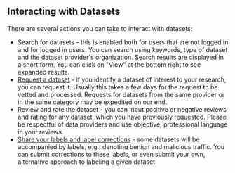 ## Interacting with Datasets

There are several actions you can take to interact with datasets:

* Search for datasets - this is enabled both for users that are not logged in
and for logged in users. You can search using keywords, type of dataset and
the dataset provider's organization. Search results are displayed in a short
form. You can click on "View" at the bottom right to see expanded results.
* [Request a dataset](request.md) - if you identify a dataset of interest to
your research, you can request it. Usually this takes a few days for the request to be vetted and processed. Requests for datasets from the same provider or in the same category may be expedited on our end.
* Review and rate the dataset - you can input positive or negative reviews and rating for any dataset, which you have previously requested. Please be respectful of data providers and use objective, professional language in your reviews.
* [Share your labels and label corrections](../labels.md) - some datasets will be accompanied by labels, e.g., denoting benign and malicious traffic. You can submit corrections to these labels, or even submit your own, alternative approach to labeling a given dataset.